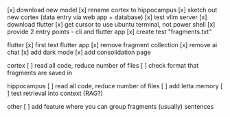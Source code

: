 [x] download new model
[x] rename cortex to hippocampus
[x] sketch out new cortex (data entry via web app + database)
[x] test vllm server 
[x] download flutter
[x] get cursor to use ubuntu terminal, not power shell
[x] provide 2 entry points - cli and flutter app
[x] create test "fragments.txt"

flutter
[x] first test flutter app 
[x] remove fragment collection
[x] remove ai chat
[x] add dark mode
[x] add consolidation page

cortex
[ ] read all code, reduce number of files
[ ] check format that fragments are saved in

hippocampus
[ ] read all code, reduce number of files
[ ] add letta memory
[ ] test retrieval into context (RAG?)


other
[ ] add feature where you can group fragments (usually) sentences

